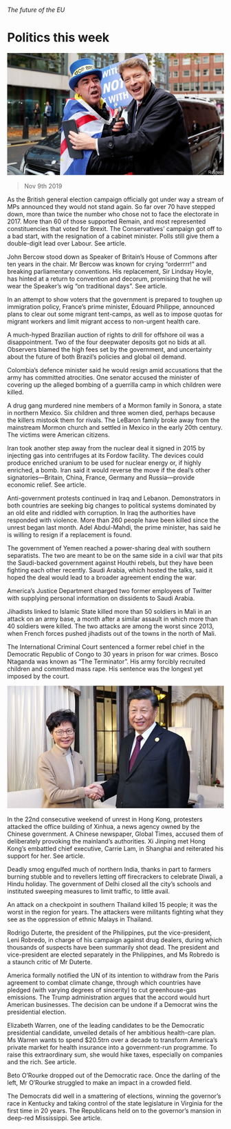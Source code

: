 ###### The future of the EU

# Politics this week 

![image](images/20191109_wwp004.jpg) 

> Nov 9th 2019 

As the British general election campaign officially got under way a stream of MPs announced they would not stand again. So far over 70 have stepped down, more than twice the number who chose not to face the electorate in 2017. More than 60 of those supported Remain, and most represented constituencies that voted for Brexit. The Conservatives’ campaign got off to a bad start, with the resignation of a cabinet minister. Polls still give them a double-digit lead over Labour. See article. 

John Bercow stood down as Speaker of Britain’s House of Commons after ten years in the chair. Mr Bercow was known for crying “orderrrr!” and breaking parliamentary conventions. His replacement, Sir Lindsay Hoyle, has hinted at a return to convention and decorum, promising that he will wear the Speaker’s wig “on traditional days”. See article. 

In an attempt to show voters that the government is prepared to toughen up immigration policy, France’s prime minister, Édouard Philippe, announced plans to clear out some migrant tent-camps, as well as to impose quotas for migrant workers and limit migrant access to non-urgent health care. 

A much-hyped Brazilian auction of rights to drill for offshore oil was a disappointment. Two of the four deepwater deposits got no bids at all. Observers blamed the high fees set by the government, and uncertainty about the future of both Brazil’s policies and global oil demand. 

Colombia’s defence minister said he would resign amid accusations that the army has committed atrocities. One senator accused the minister of covering up the alleged bombing of a guerrilla camp in which children were killed. 

A drug gang murdered nine members of a Mormon family in Sonora, a state in northern Mexico. Six children and three women died, perhaps because the killers mistook them for rivals. The LeBaron family broke away from the mainstream Mormon church and settled in Mexico in the early 20th century. The victims were American citizens. 

Iran took another step away from the nuclear deal it signed in 2015 by injecting gas into centrifuges at its Fordow facility. The devices could produce enriched uranium to be used for nuclear energy or, if highly enriched, a bomb. Iran said it would reverse the move if the deal’s other signatories—Britain, China, France, Germany and Russia—provide economic relief. See article. 

Anti-government protests continued in Iraq and Lebanon. Demonstrators in both countries are seeking big changes to political systems dominated by an old elite and riddled with corruption. In Iraq the authorities have responded with violence. More than 260 people have been killed since the unrest began last month. Adel Abdul-Mahdi, the prime minister, has said he is willing to resign if a replacement is found. 

The government of Yemen reached a power-sharing deal with southern separatists. The two are meant to be on the same side in a civil war that pits the Saudi-backed government against Houthi rebels, but they have been fighting each other recently. Saudi Arabia, which hosted the talks, said it hoped the deal would lead to a broader agreement ending the war. 

America’s Justice Department charged two former employees of Twitter with supplying personal information on dissidents to Saudi Arabia. 

Jihadists linked to Islamic State killed more than 50 soldiers in Mali in an attack on an army base, a month after a similar assault in which more than 40 soldiers were killed. The two attacks are among the worst since 2013, when French forces pushed jihadists out of the towns in the north of Mali. 

The International Criminal Court sentenced a former rebel chief in the Democratic Republic of Congo to 30 years in prison for war crimes. Bosco Ntaganda was known as “The Terminator”. His army forcibly recruited children and committed mass rape. His sentence was the longest yet imposed by the court. 

![image](images/20191109_wwp002.jpg) 

In the 22nd consecutive weekend of unrest in Hong Kong, protesters attacked the office building of Xinhua, a news agency owned by the Chinese government. A Chinese newspaper, Global Times, accused them of deliberately provoking the mainland’s authorities. Xi Jinping met Hong Kong’s embattled chief executive, Carrie Lam, in Shanghai and reiterated his support for her. See article. 

Deadly smog engulfed much of northern India, thanks in part to farmers burning stubble and to revellers letting off firecrackers to celebrate Diwali, a Hindu holiday. The government of Delhi closed all the city’s schools and instituted sweeping measures to limit traffic, to little avail. 

An attack on a checkpoint in southern Thailand killed 15 people; it was the worst in the region for years. The attackers were militants fighting what they see as the oppression of ethnic Malays in Thailand. 

Rodrigo Duterte, the president of the Philippines, put the vice-president, Leni Robredo, in charge of his campaign against drug dealers, during which thousands of suspects have been summarily shot dead. The president and vice-president are elected separately in the Philippines, and Ms Robredo is a staunch critic of Mr Duterte. 

America formally notified the UN of its intention to withdraw from the Paris agreement to combat climate change, through which countries have pledged (with varying degrees of sincerity) to cut greenhouse-gas emissions. The Trump administration argues that the accord would hurt American businesses. The decision can be undone if a Democrat wins the presidential election. 

Elizabeth Warren, one of the leading candidates to be the Democratic presidential candidate, unveiled details of her ambitious health-care plan. Ms Warren wants to spend $20.5trn over a decade to transform America’s private market for health insurance into a government-run programme. To raise this extraordinary sum, she would hike taxes, especially on companies and the rich. See article. 

Beto O’Rourke dropped out of the Democratic race. Once the darling of the left, Mr O’Rourke struggled to make an impact in a crowded field. 

The Democrats did well in a smattering of elections, winning the governor’s race in Kentucky and taking control of the state legislature in Virginia for the first time in 20 years. The Republicans held on to the governor’s mansion in deep-red Mississippi. See article. 

